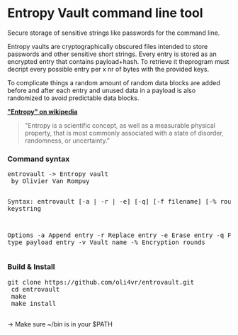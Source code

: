# Entropy Vault command line tool
<p>Secure storage of sensitive strings like passwords for the command line.<p>

<p>Entropy vaults are cryptographically obscured files intended to store passwords and other sensitive short strings. Every entry is stored as an encrypted entry that contains payload+hash. To retrieve it theprogram must decript every possible entry per x nr of bytes with the provided keys.</p>

<p>To complicate things a random amount of random data blocks are added before and after each entry and unused data in a payload is also randomized to avoid predictable data blocks.</p>

<p><u><b>"Entropy" on wikipedia</b></u></p>
<blockquote>"Entropy is a scientific concept, as well as a measurable physical property, that is most commonly associated with a state of disorder, randomness, or uncertainty."</blockquote>

<h3>Command syntax</h3>
<pre>
entrovault -> Entropy vault
 by Olivier Van Rompuy

Syntax: entrovault [-a | -r | -e] [-q] [-f filename] [-% rounds] keystring

Options
 -a             Append entry
 -r             Replace entry
 -e             Erase entry
 -q             Password type payload entry
 -v             Vault name
 -%             Encryption rounds
 </pre>

 <h3>Build & Install</h3>
 <pre>git clone https://github.com/oli4vr/entrovault.git
 cd entrovault
 make
 make install
 </pre>
 <p>-> Make sure ~/bin is in your $PATH</p>

